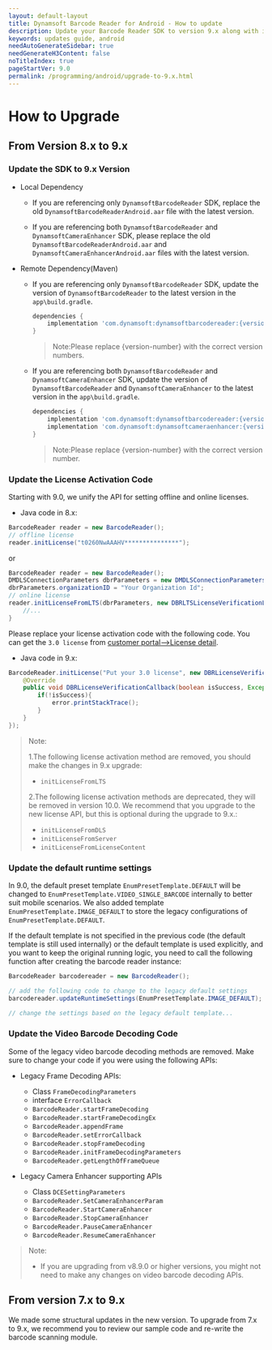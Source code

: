 ```yaml
---
layout: default-layout
title: Dynamsoft Barcode Reader for Android - How to update
description: Update your Barcode Reader SDK to version 9.x along with its license activation code, decoding code, and default settings for Java (Android).
keywords: updates guide, android
needAutoGenerateSidebar: true
needGenerateH3Content: false
noTitleIndex: true
pageStartVer: 9.0
permalink: /programming/android/upgrade-to-9.x.html
---
```


# How to Upgrade

## From Version 8.x to 9.x

### Update the SDK to 9.x Version

- Local Dependency
  - If you are referencing only `DynamsoftBarcodeReader` SDK, replace the old `DynamsoftBarcodeReaderAndroid.aar` file with the latest version.

  - If you are referencing both `DynamsoftBarcodeReader` and `DynamsoftCameraEnhancer` SDK, please replace the old `DynamsoftBarcodeReaderAndroid.aar` and `DynamsoftCameraEnhancerAndroid.aar` files with the latest version.

- Remote Dependency(Maven)
  - If you are referencing only `DynamsoftBarcodeReader` SDK, update the version of `DynamsoftBarcodeReader` to the latest version in the `app\build.gradle`.
    ```groovy
    dependencies {
        implementation 'com.dynamsoft:dynamsoftbarcodereader:{version-number}@aar'
    }
    ```
    >Note:Please replace {version-number} with the correct version numbers.

  - If you are referencing both `DynamsoftBarcodeReader` and `DynamsoftCameraEnhancer` SDK, update the version of `DynamsoftBarcodeReader` and `DynamsoftCameraEnhancer` to the latest version in the `app\build.gradle`.
    ```groovy
    dependencies {
        implementation 'com.dynamsoft:dynamsoftbarcodereader:{version-number}@aar'
        implementation 'com.dynamsoft:dynamsoftcameraenhancer:{version-number}@aar'
    }
    ```
    >Note:Please replace {version-number} with the correct version number.


### Update the License Activation Code

Starting with 9.0, we unify the API for setting offline and online licenses.

- Java code in 8.x:

```java
BarcodeReader reader = new BarcodeReader();
// offline license
reader.initLicense("t0260NwAAAHV***************");
```

or

```java
BarcodeReader reader = new BarcodeReader();
DMDLSConnectionParameters dbrParameters = new DMDLSConnectionParameters();
dbrParameters.organizationID = "Your Organization Id";
// online license
reader.initLicenseFromLTS(dbrParameters, new DBRLTSLicenseVerificationListener(){
    //...
}
```

Please replace your license activation code with the following code. You can get the `3.0 license` from [customer portal-->License detail](#update-the-license-activation-code).

- Java code in 9.x:

```java
BarcodeReader.initLicense("Put your 3.0 license", new DBRLicenseVerificationListener() {
    @Override
    public void DBRLicenseVerificationCallback(boolean isSuccess, Exception error) {
        if(!isSuccess){
            error.printStackTrace();
        }
    }
});
```

> Note:  
>
> 1.The following license activation method are removed, you should make the changes in 9.x upgrade:
> - `initLicenseFromLTS`
>
> 2.The following license activation methods are deprecated, they will be removed in version 10.0. We recommend that you upgrade to the new license API, but this is optional during the upgrade to 9.x.:
>  
> - `initLicenseFromDLS`
> - `initLicenseFromServer`
> - `initLicenseFromLicenseContent`


### Update the default runtime settings

In 9.0, the default preset template `EnumPresetTemplate.DEFAULT` will be changed to `EnumPresetTemplate.VIDEO_SINGLE_BARCODE` internally to better suit mobile scenarios. We also added template `EnumPresetTemplate.IMAGE_DEFAULT` to store the legacy configurations of `EnumPresetTemplate.DEFAULT`.

If the default template is not specified in the previous code (the default template is still used internally) or the default template is used explicitly, and you want to keep the original running logic, you need to call the following function after creating the barcode reader instance:

```java
BarcodeReader barcodereader = new BarcodeReader();

// add the following code to change to the legacy default settings
barcodereader.updateRuntimeSettings(EnumPresetTemplate.IMAGE_DEFAULT);

// change the settings based on the legacy default template...

```

### Update the Video Barcode Decoding Code

Some of the legacy video barcode decoding methods are removed. Make sure to change your code if you were using the following APIs:

- Legacy Frame Decoding APIs:
  - Class `FrameDecodingParameters`
  - interface `ErrorCallback`
  - `BarcodeReader.startFrameDecoding`
  - `BarcodeReader.startFrameDecodingEx`
  - `BarcodeReader.appendFrame`
  - `BarcodeReader.setErrorCallback`
  - `BarcodeReader.stopFrameDecoding`
  - `BarcodeReader.initFrameDecodingParameters`
  - `BarcodeReader.getLengthOfFrameQueue`
  
- Legacy Camera Enhancer supporting APIs
  - Class `DCESettingParameters`
  - `BarcodeReader.SetCameraEnhancerParam`
  - `BarcodeReader.StartCameraEnhancer`
  - `BarcodeReader.StopCameraEnhancer`
  - `BarcodeReader.PauseCameraEnhancer`
  - `BarcodeReader.ResumeCameraEnhancer`

> Note:  
>
> - If you are upgrading from v8.9.0 or higher versions, you might not need to make any changes on video barcode decoding APIs.


## From version 7.x to 9.x

We made some structural updates in the new version. To upgrade from 7.x to 9.x, we recommend you to review our sample code and re-write the barcode scanning module.
